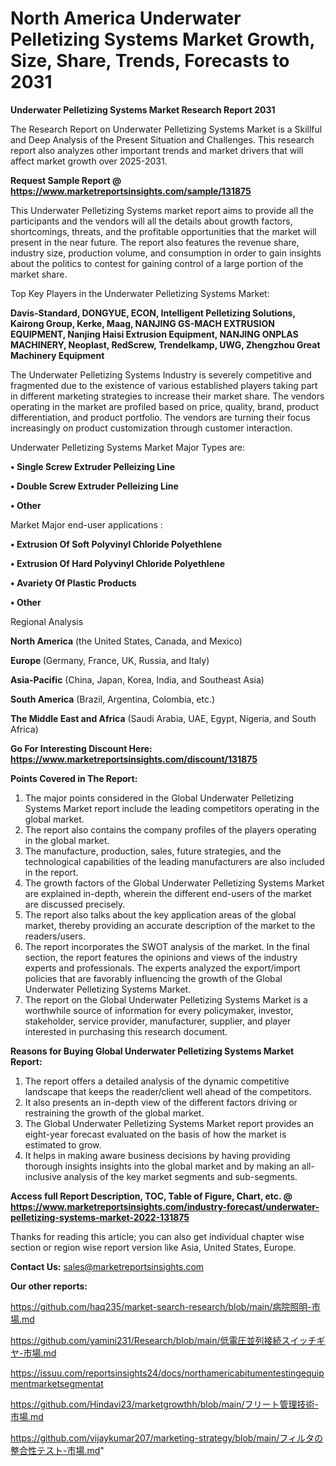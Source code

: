 # North America Underwater Pelletizing Systems Market Growth, Size, Share, Trends, Forecasts to 2031

<strong>Underwater Pelletizing Systems Market Research Report 2031</strong>

The Research Report on Underwater Pelletizing Systems Market is a Skillful and Deep Analysis of the Present Situation and Challenges. This research report also analyzes other important trends and market drivers that will affect market growth over 2025-2031.

<strong>Request Sample Report @ <a href=https://www.marketreportsinsights.com/sample/131875>https://www.marketreportsinsights.com/sample/131875</a></strong>

This Underwater Pelletizing Systems market report aims to provide all the participants and the vendors will all the details about growth factors, shortcomings, threats, and the profitable opportunities that the market will present in the near future. The report also features the revenue share, industry size, production volume, and consumption in order to gain insights about the politics to contest for gaining control of a large portion of the market share.

Top Key Players in the Underwater Pelletizing Systems Market:

<strong>Davis-Standard, DONGYUE, ECON, Intelligent Pelletizing Solutions, Kairong Group, Kerke, Maag, NANJING GS-MACH EXTRUSION EQUIPMENT, Nanjing Haisi Extrusion Equipment, NANJING ONPLAS MACHINERY, Neoplast, RedScrew, Trendelkamp, UWG, Zhengzhou Great Machinery Equipment</strong>

The Underwater Pelletizing Systems Industry is severely competitive and fragmented due to the existence of various established players taking part in different marketing strategies to increase their market share. The vendors operating in the market are profiled based on price, quality, brand, product differentiation, and product portfolio. The vendors are turning their focus increasingly on product customization through customer interaction.

Underwater Pelletizing Systems Market Major Types are:

<strong>• Single Screw Extruder Pelleizing Line

• Double Screw Extruder Pelleizing Line

• Other</strong>

Market Major end-user applications :

<strong>• Extrusion Of Soft Polyvinyl Chloride Polyethlene

• Extrusion Of Hard Polyvinyl Chloride Polyethlene

• Avariety Of Plastic Products

• Other</strong>

Regional Analysis

</u><strong><b>North America</b></strong> (the United States, Canada, and Mexico)

<strong><b>Europe </b></strong>(Germany, France, UK, Russia, and Italy)

<strong><b>Asia-Pacific</b></strong> (China, Japan, Korea, India, and Southeast Asia)

<strong><b>South America</b></strong> (Brazil, Argentina, Colombia, etc.)

<strong><b>The Middle East and Africa</b></strong> (Saudi Arabia, UAE, Egypt, Nigeria, and South Africa)

<strong>Go For Interesting Discount Here: <a href=https://www.marketreportsinsights.com/discount/131875>https://www.marketreportsinsights.com/discount/131875</a></strong>

<strong>Points Covered in The Report:</strong>
<ol>
  <li>The major points considered in the Global Underwater Pelletizing Systems Market report include the leading competitors operating in the global market.</li>
  <li>The report also contains the company profiles of the players operating in the global market.</li>
  <li>The manufacture, production, sales, future strategies, and the technological capabilities of the leading manufacturers are also included in the report.</li>
  <li>The growth factors of the Global Underwater Pelletizing Systems Market are explained in-depth, wherein the different end-users of the market are discussed precisely.</li>
  <li>The report also talks about the key application areas of the global market, thereby providing an accurate description of the market to the readers/users.</li>
  <li>The report incorporates the SWOT analysis of the market. In the final section, the report features the opinions and views of the industry experts and professionals. The experts analyzed the export/import policies that are favorably influencing the growth of the Global Underwater Pelletizing Systems Market.</li>
  <li>The report on the Global Underwater Pelletizing Systems Market is a worthwhile source of information for every policymaker, investor, stakeholder, service provider, manufacturer, supplier, and player interested in purchasing this research document.</li>
</ol>
<strong>Reasons for Buying Global Underwater Pelletizing Systems Market Report:</strong>

<ol>
  <li>The report offers a detailed analysis of the dynamic competitive landscape that keeps the reader/client well ahead of the competitors.</li>
  <li>It also presents an in-depth view of the different factors driving or restraining the growth of the global market.</li>
  <li>The Global Underwater Pelletizing Systems Market report provides an eight-year forecast evaluated on the basis of how the market is estimated to grow.</li>
  <li>It helps in making aware business decisions by having providing thorough insights insights into the global market and by making an all-inclusive analysis of the key market segments and sub-segments.</li>
</ol>
<strong>Access full Report Description, TOC, Table of Figure, Chart, etc. @ <a href=https://www.marketreportsinsights.com/industry-forecast/underwater-pelletizing-systems-market-2022-131875>https://www.marketreportsinsights.com/industry-forecast/underwater-pelletizing-systems-market-2022-131875</a></strong>


Thanks for reading this article; you can also get individual chapter wise section or region wise report version like Asia, United States, Europe.

<strong>Contact Us:</strong>
sales@marketreportsinsights.com

<strong>Our other reports:</strong>

<a href=https://github.com/haq235/market-search-research/blob/main/病院照明-市場.md>https://github.com/haq235/market-search-research/blob/main/病院照明-市場.md</a>

<a href=https://github.com/yamini231/Research/blob/main/低電圧並列接続スイッチギヤ-市場.md>https://github.com/yamini231/Research/blob/main/低電圧並列接続スイッチギヤ-市場.md</a>

<a href=https://issuu.com/reportsinsights24/docs/northamericabitumentestingequipmentmarketsegmentat>https://issuu.com/reportsinsights24/docs/northamericabitumentestingequipmentmarketsegmentat</a>

<a href=https://github.com/Hindavi23/marketgrowthh/blob/main/フリート管理技術-市場.md>https://github.com/Hindavi23/marketgrowthh/blob/main/フリート管理技術-市場.md</a>

<a href=https://github.com/vijaykumar207/marketing-strategy/blob/main/フィルタの整合性テスト-市場.md>https://github.com/vijaykumar207/marketing-strategy/blob/main/フィルタの整合性テスト-市場.md</a>"
